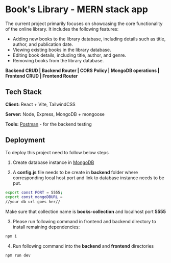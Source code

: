 # Book's Library - MERN stack app

The current project primarily focuses on showcasing the core functionality of the online library. It includes the following features:

* Adding new books to the library database, including details such as title, author, and publication date.
* Viewing existing books in the library database.
* Editing book details, including title, author, and genre.
* Removing books from the library database.

**Backend CRUD | Backend Router | CORS Policy | MongoDB operations | Frontend CRUD | Frontend Router**



## Tech Stack

**Client:** React + Vite, TailwindCSS

**Server:** Node, Express, MongoDB + mongoose

**Tools:** [Postman](https://www.postman.com/) - for the backend testing


## Deployment

To deploy this project need to follow below steps

 1) Create database instance in [MongoDB](https://www.mongodb.com/lp/cloud/atlas/try4?utm_source=google&utm_campaign=search_gs_pl_evergreen_atlas_general_retarget-brand_gic-null_emea-all_ps-all_desktop_eng_lead&utm_term=using%20mongodb&utm_medium=cpc_paid_search&utm_ad=p&utm_ad_campaign_id=14412646458&adgroup=151115417895&cq_cmp=14412646458&gad_source=1&gclid=CjwKCAjwrcKxBhBMEiwAIVF8rOLGtPvBaCgoueQfTM1OVfVLZvjfu8BBZygiNCYpo2HRW6NxjjgejhoCzTYQAvD_BwE)

 2) A **config.js** file needs to be create in **backend** folder where corresponding local host port and link to database instance needs to be put.

 ```bash
export const PORT = 5555;
export const mongoDBURL = 
//your db url goes her//
 ``` 
 Make sure that collection name is **books-collection** and localhost port **5555**

3) Please run following command in frontend and backend directory to install remaining dependencies:

```bash
npm i
```

4) Run following command into the **backend** and **frontend** directories
   
```bash
npm run dev
```
